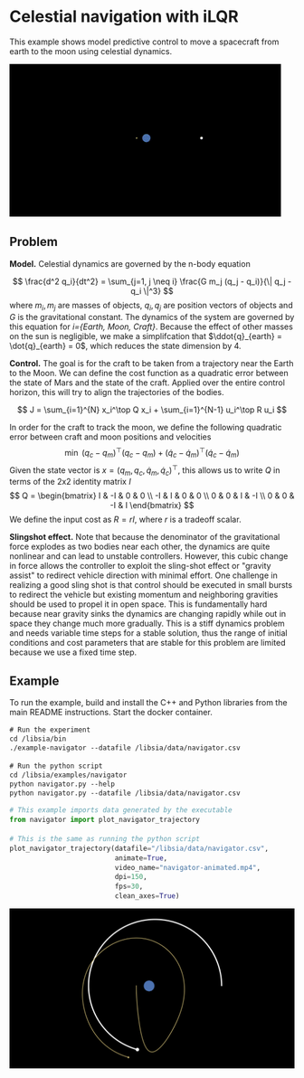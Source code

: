 # Celestial navigation with iLQR
This example shows model predictive control to move a spacecraft from earth to the moon using celestial dynamics.

![Celestial navigation with iLQR](./navigator.gif)

## Problem

**Model.** Celestial dynamics are governed by the n-body equation

$$
\frac{d^2 q_i}{dt^2} = \sum_{j=1, j \neq i} \frac{G m_j (q_j - q_i)}{\| q_j - q_i \|^3}
$$
where $m_i, m_j$ are masses of objects, $q_i, q_j$ are position vectors of objects and $G$ is the gravitational constant. The dynamics of the system are governed by this equation for *i={Earth, Moon, Craft}*.  Because the effect of other masses on the sun is negligible, we make a simplifcation that $\ddot{q}_{earth} = \dot{q}_{earth} = 0$, which reduces the state dimension by 4.

**Control.** The goal is for the craft to be taken from a trajectory near the Earth to the Moon.  We can define the cost function as a quadratic error between the state of Mars and the state of the craft.  Applied over the entire control horizon, this will try to align the trajectories of the bodies.

$$
J = \sum_{i=1}^{N} x_i^\top Q x_i + \sum_{i=1}^{N-1} u_i^\top R u_i
$$

In order for the craft to track the moon, we define the following quadratic error between craft and moon positions and velocities
$$
\min ~(q_c - q_m)^\top (q_c - q_m) + (\dot{q}_c - \dot{q}_m)^\top (\dot{q}_c - \dot{q}_m)
$$
Given the state vector is $x = (q_m, q_c, \dot{q}_m, \dot{q}_c)^\top$, this allows us to write $Q$ in terms of the 2x2 identity matrix $I$
$$
Q = \begin{bmatrix}
 I & -I & 0 & 0 \\
-I & I & 0 & 0 \\
0 & 0 & I & -I \\
0 & 0 & -I & I
\end{bmatrix}
$$
We define the input cost as $R = r I$, where $r$ is a tradeoff scalar.

**Slingshot effect.**  Note that because the denominator of the gravitational force explodes as two bodies near each other, the dynamics are quite nonlinear and can lead to unstable controllers.  However, this cubic change in force allows the controller to exploit the sling-shot effect or "gravity assist" to redirect vehicle direction with minimal effort.  One challenge in realizing a good sling shot is that control should be executed in small bursts to redirect the vehicle but existing momentum and neighboring gravities should be used to propel it in open space.  This is fundamentally hard because near gravity sinks the dynamics are changing rapidly while out in space they change much more gradually.  This is a stiff dynamics problem and needs variable time steps for a stable solution, thus the range of initial conditions and cost parameters that are stable for this problem are limited because we use a fixed time step.

## Example

To run the example, build and install the C++ and Python libraries from the main README instructions.  Start the docker container.
```
# Run the experiment
cd /libsia/bin
./example-navigator --datafile /libsia/data/navigator.csv

# Run the python script
cd /libsia/examples/navigator
python navigator.py --help
python navigator.py --datafile /libsia/data/navigator.csv
```


```python
# This example imports data generated by the executable
from navigator import plot_navigator_trajectory

# This is the same as running the python script
plot_navigator_trajectory(datafile="/libsia/data/navigator.csv",
                          animate=True,
                          video_name="navigator-animated.mp4",
                          dpi=150,
                          fps=30,
                          clean_axes=True)
```


    
![png](navigator_files/navigator_2_0.png)
    

